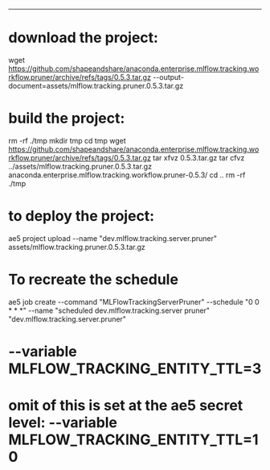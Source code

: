 -------------------------------------
# download the project:
wget https://github.com/shapeandshare/anaconda.enterprise.mlflow.tracking.workflow.pruner/archive/refs/tags/0.5.3.tar.gz --output-document=assets/mlflow.tracking.pruner.0.5.3.tar.gz


# build the project:
rm -rf ./tmp
mkdir tmp
cd tmp
wget https://github.com/shapeandshare/anaconda.enterprise.mlflow.tracking.workflow.pruner/archive/refs/tags/0.5.3.tar.gz
tar xfvz 0.5.3.tar.gz
tar cfvz ../assets/mlflow.tracking.pruner.0.5.3.tar.gz anaconda.enterprise.mlflow.tracking.workflow.pruner-0.5.3/
cd ..
rm -rf ./tmp

# to deploy the project:
ae5 project upload --name "dev.mlflow.tracking.server.pruner" assets/mlflow.tracking.pruner.0.5.3.tar.gz

# To recreate the schedule
ae5 job create --command "MLFlowTrackingServerPruner" --schedule "0 0 * * *" --name "scheduled dev.mlflow.tracking.server pruner" "dev.mlflow.tracking.server.pruner"
# --variable MLFLOW_TRACKING_ENTITY_TTL=3 
# omit of this is set at the ae5 secret level: --variable MLFLOW_TRACKING_ENTITY_TTL=10 

